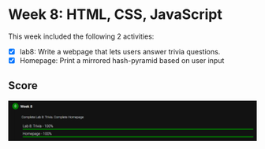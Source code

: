 # Week 8: HTML, CSS, JavaScript

This week included the following 2 activities:

- [x] lab8: Write a webpage that lets users answer trivia questions.
- [x] Homepage: Print a mirrored hash-pyramid based on user input

## Score

![100/100](Images/score.PNG "100/100")